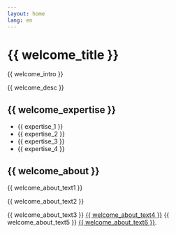 ```yaml
---
layout: home
lang: en
---
```


# {{ welcome_title }}

{{ welcome_intro }}

{{ welcome_desc }}

## {{ welcome_expertise }}

- {{ expertise_1 }}
- {{ expertise_2 }}
- {{ expertise_3 }}
- {{ expertise_4 }}

## {{ welcome_about }}

{{ welcome_about_text1 }}

{{ welcome_about_text2 }}

{{ welcome_about_text3 }} [{{ welcome_about_text4 }}](/en/resume/) {{ welcome_about_text5 }} [{{ welcome_about_text6 }}](/en/contact/). 
